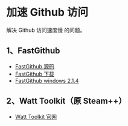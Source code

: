 # 加速 Github 访问
解决 Github 访问速度慢 的问题。

## 1、FastGithub
+ [FastGithub 源码](https://github.com/dotnetcore/FastGithub)
+ [FastGithub 下载](https://github.com/dotnetcore/fastgithub/releases)
+ [FastGithub windows 2.1.4](https://github.com/dotnetcore/FastGithub/releases/download/2.1.4/fastgithub_win-x64.zip)

## 2、Watt Toolkit（原 Steam++）
+ [Watt Toolkit 官网](https://steampp.net/)
